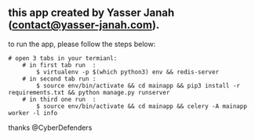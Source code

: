 

## this app created by Yasser Janah (contact@yasser-janah.com).

to run the app, please follow the steps below:

	# open 3 tabs in your termianl:
		# in first tab run  : 
			$ virtualenv -p $(which python3) env && redis-server
		# in second tab run : 
			$ source env/bin/activate && cd mainapp && pip3 install -r requirements.txt && python manage.py runserver
		# in third one run  : 
			$ source env/bin/activate && cd mainapp && celery -A mainapp worker -l info


thanks @CyberDefenders
